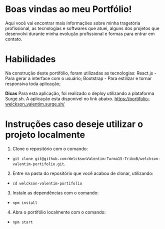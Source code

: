 # Boas vindas ao meu Portfólio!
Aqui você vai encontrar mais informações sobre minha tragetória profissional, as tecnologias e softwares que atuei, alguns dos projetos que desenvolvi durante minha evolução profissional e formas para entrar em contato.

# Habilidades
Na construção deste portifólio, foram utilizadas as tecnologias:
React.js - Para gerar a interface com o usuário;
Bootstrap - Para estilizar e tornar responsiva toda aplicação;

**Dicas**
Para esta aplicação, foi realizado o deploy utilizando a plataforma Surge.sh.
A aplicação esta disponível no link abaixo.
https://portifolio-welckson_valentim.surge.sh/

# Instruções caso deseje utilizar o projeto localmente
1. Clone o repositório com o comando:
- `git clone git@github.com:WelcksonValentim-Turma15-TriboB/welckson-valentim-portifolio.git`.

2. Entre na pasta do repositório que você acabou de clonar, utilizando:
  - `cd welckson-valentim-portifolio`

3. Instale as dependências com o comando:
- `npm install`

4. Abra o portifólio localmente com o comando:
- `npm start`